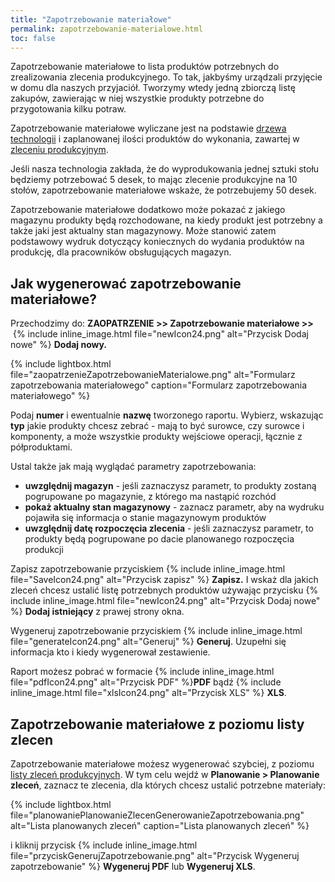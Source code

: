 ```yaml
---
title: "Zapotrzebowanie materiałowe"
permalink: zapotrzebowanie-materialowe.html
toc: false
---
```

Zapotrzebowanie materiałowe to lista produktów potrzebnych do zrealizowania zlecenia produkcyjnego. To tak, jakbyśmy urządzali przyjęcie w domu dla naszych przyjaciół. Tworzymy wtedy jedną zbiorczą listę zakupów, zawierając w niej wszystkie produkty potrzebne do przygotowania kilku potraw.

Zapotrzebowanie materiałowe wyliczane jest na podstawie [drzewa technologii](/technologie-szczegoly) i zaplanowanej ilości produktów do wykonania, zawartej w [zleceniu produkcyjnym](/zlecenia-produkcyjne).

Jeśli nasza technologia zakłada, że do wyprodukowania jednej sztuki stołu będziemy potrzebować 5 desek, to mając zlecenie produkcyjne na 10 stołów, zapotrzebowanie materiałowe wskaże, że potrzebujemy 50 desek. 

Zapotrzebowanie materiałowe dodatkowo może pokazać z jakiego magazynu produkty będą rozchodowane, na kiedy produkt jest potrzebny a także jaki jest aktualny stan magazynowy. Może stanowić zatem podstawowy wydruk dotyczący koniecznych do wydania produktów na produkcję, dla pracowników obsługujących magazyn.


## Jak wygenerować zapotrzebowanie materiałowe?
            
Przechodzimy do: **ZAOPATRZENIE >> Zapotrzebowanie materiałowe >>**  {% include inline_image.html file="newIcon24.png" alt="Przycisk Dodaj nowe" %} **Dodaj nowy.**

{% include lightbox.html file="zaopatrzenieZapotrzebowanieMaterialowe.png" alt="Formularz zapotrzebowania materiałowego" caption="Formularz zapotrzebowania materiałowego" %}

Podaj **numer** i ewentualnie **nazwę** tworzonego raportu. Wybierz, wskazując **typ** jakie produkty chcesz zebrać - mają to być surowce, czy surowce i komponenty, a może wszystkie produkty wejściowe operacji, łącznie z półproduktami.

Ustal także jak mają wyglądać parametry zapotrzebowania:
- **uwzględnij magazyn** - jeśli zaznaczysz parametr, to produkty zostaną pogrupowane po magazynie, z którego ma nastąpić rozchód
- **pokaż aktualny stan magazynowy** - zaznacz parametr, aby na wydruku pojawiła się informacja o stanie magazynowym produktów
- **uwzględnij datę rozpoczęcia zlecenia** - jeśli zaznaczysz parametr, to produkty będą pogrupowane po dacie planowanego rozpoczęcia produkcji


Zapisz zapotrzebowanie przyciskiem {% include inline_image.html file="SaveIcon24.png" alt="Przycisk zapisz" %} **Zapisz.** I wskaż dla jakich zleceń chcesz ustalić listę potrzebnych produktów używając przycisku {% include inline_image.html file="newIcon24.png" alt="Przycisk Dodaj nowe" %} **Dodaj istniejący** z prawej strony okna.

Wygeneruj zapotrzebowanie przyciskiem  {% include inline_image.html file="generateIcon24.png" alt="Generuj" %} **Generuj**. Uzupełni się informacja kto i kiedy wygenerował zestawienie.

Raport możesz pobrać w formacie {% include inline_image.html file="pdfIcon24.png" alt="Przycisk PDF" %}**PDF** bądź {% include inline_image.html file="xlsIcon24.png" alt="Przycisk XLS" %} **XLS**.


## Zapotrzebowanie materiałowe z poziomu listy zlecen


Zapotrzebowanie materiałowe możesz wygenerować szybciej, z poziomu [listy zleceń produkcyjnych](/planowanie-zlecen). W tym celu wejdź w **Planowanie > Planowanie zleceń**, zaznacz te zlecenia, dla których chcesz ustalić potrzebne materiały:

{% include lightbox.html file="planowaniePlanowanieZlecenGenerowanieZapotrzebowania.png" alt="Lista planowanych zleceń" caption="Lista planowanych zleceń" %}

i kliknij przycisk {% include inline_image.html file="przyciskGenerujZapotrzebowanie.png" alt="Przycisk Wygeneruj zapotrzebowanie" %} **Wygeneruj PDF** lub **Wygeneruj XLS**.
